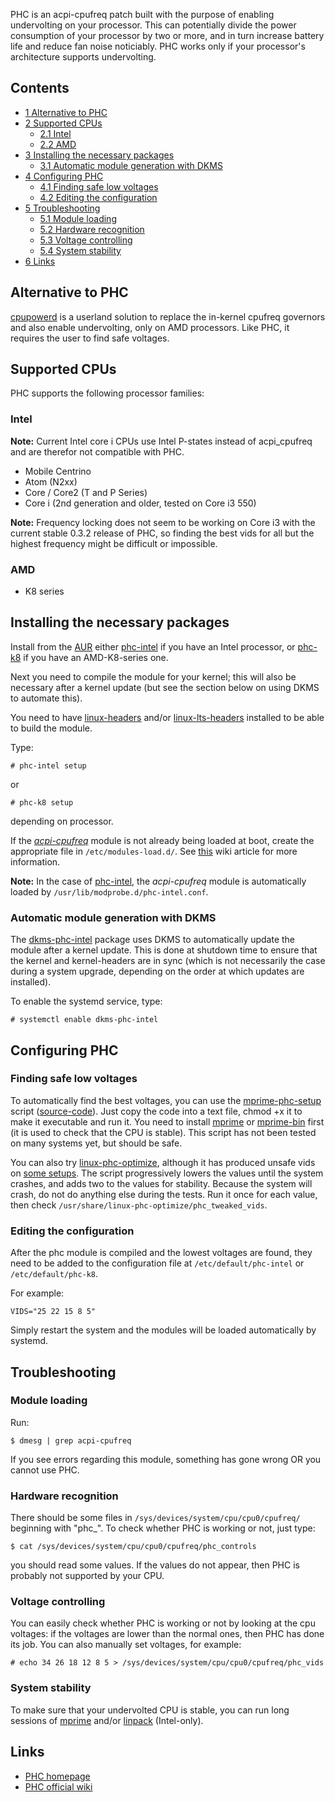 PHC is an acpi-cpufreq patch built with the purpose of enabling undervolting on your processor. This can potentially divide the power consumption of your processor by two or more, and in turn increase battery life and reduce fan noise noticiably. PHC works only if your processor's architecture supports undervolting.

## Contents

*   [1 Alternative to PHC](#Alternative_to_PHC)
*   [2 Supported CPUs](#Supported_CPUs)
    *   [2.1 Intel](#Intel)
    *   [2.2 AMD](#AMD)
*   [3 Installing the necessary packages](#Installing_the_necessary_packages)
    *   [3.1 Automatic module generation with DKMS](#Automatic_module_generation_with_DKMS)
*   [4 Configuring PHC](#Configuring_PHC)
    *   [4.1 Finding safe low voltages](#Finding_safe_low_voltages)
    *   [4.2 Editing the configuration](#Editing_the_configuration)
*   [5 Troubleshooting](#Troubleshooting)
    *   [5.1 Module loading](#Module_loading)
    *   [5.2 Hardware recognition](#Hardware_recognition)
    *   [5.3 Voltage controlling](#Voltage_controlling)
    *   [5.4 System stability](#System_stability)
*   [6 Links](#Links)

## Alternative to PHC

[cpupowerd](https://aur.archlinux.org/packages/cpupowerd/) is a userland solution to replace the in-kernel cpufreq governors and also enable undervolting, only on AMD processors. Like PHC, it requires the user to find safe voltages.

## Supported CPUs

PHC supports the following processor families:

### Intel

**Note:** Current Intel core i CPUs use Intel P-states instead of acpi_cpufreq and are therefor not compatible with PHC.

*   Mobile Centrino
*   Atom (N2xx)
*   Core / Core2 (T and P Series)
*   Core i (2nd generation and older, tested on Core i3 550)

**Note:** Frequency locking does not seem to be working on Core i3 with the current stable 0.3.2 release of PHC, so finding the best vids for all but the highest frequency might be difficult or impossible.

### AMD

*   K8 series

## Installing the necessary packages

Install from the [AUR](/index.php/AUR "AUR") either [phc-intel](https://aur.archlinux.org/packages/phc-intel/) if you have an Intel processor, or [phc-k8](https://aur.archlinux.org/packages/phc-k8/) if you have an AMD-K8-series one.

Next you need to compile the module for your kernel; this will also be necessary after a kernel update (but see the section below on using DKMS to automate this).

You need to have [linux-headers](https://www.archlinux.org/packages/?name=linux-headers) and/or [linux-lts-headers](https://www.archlinux.org/packages/?name=linux-lts-headers) installed to be able to build the module.

Type:

```
# phc-intel setup

```

or

```
# phc-k8 setup

```

depending on processor.

If the [_acpi-cpufreq_](/index.php/CPU_frequency_scaling#CPU_frequency_driver "CPU frequency scaling") module is not already being loaded at boot, create the appropriate file in `/etc/modules-load.d/`. See [this](/index.php/Kernel_modules#Loading "Kernel modules") wiki article for more information.

**Note:** In the case of [phc-intel](https://aur.archlinux.org/packages/phc-intel/), the _acpi-cpufreq_ module is automatically loaded by `/usr/lib/modprobe.d/phc-intel.conf`.

### Automatic module generation with DKMS

The [dkms-phc-intel](https://aur.archlinux.org/packages/dkms-phc-intel/) package uses DKMS to automatically update the module after a kernel update. This is done at shutdown time to ensure that the kernel and kernel-headers are in sync (which is not necessarily the case during a system upgrade, depending on the order at which updates are installed).

To enable the systemd service, type:

```
# systemctl enable dkms-phc-intel

```

## Configuring PHC

### Finding safe low voltages

To automatically find the best voltages, you can use the [mprime-phc-setup](https://bbs.archlinux.org/viewtopic.php?pid=1141702#p1141702) script ([source-code](https://bitbucket.org/stqn/shell-tools/src/)). Just copy the code into a text file, chmod +x it to make it executable and run it. You need to install [mprime](https://aur.archlinux.org/packages/mprime/) or [mprime-bin](https://aur.archlinux.org/packages/mprime-bin/) first (it is used to check that the CPU is stable). This script has not been tested on many systems yet, but should be safe.

You can also try [linux-phc-optimize](https://aur.archlinux.org/packages/linux-phc-optimize/), although it has produced unsafe vids on [some setups](https://bbs.archlinux.org/viewtopic.php?pid=1044323#p1044323). The script progressively lowers the values until the system crashes, and adds two to the values for stability. Because the system will crash, do not do anything else during the tests. Run it once for each value, then check `/usr/share/linux-phc-optimize/phc_tweaked_vids`.

### Editing the configuration

After the phc module is compiled and the lowest voltages are found, they need to be added to the configuration file at `/etc/default/phc-intel` or `/etc/default/phc-k8`.

For example:

```
VIDS="25 22 15 8 5"

```

Simply restart the system and the modules will be loaded automatically by systemd.

## Troubleshooting

### Module loading

Run:

```
$ dmesg | grep acpi-cpufreq

```

If you see errors regarding this module, something has gone wrong OR you cannot use PHC.

### Hardware recognition

There should be some files in `/sys/devices/system/cpu/cpu0/cpufreq/` beginning with "phc_". To check whether PHC is working or not, just type:

```
$ cat /sys/devices/system/cpu/cpu0/cpufreq/phc_controls

```

you should read some values. If the values do not appear, then PHC is probably not supported by your CPU.

### Voltage controlling

You can easily check whether PHC is working or not by looking at the cpu voltages: if the voltages are lower than the normal ones, then PHC has done its job. You can also manually set voltages, for example:

```
# echo 34 26 18 12 8 5 > /sys/devices/system/cpu/cpu0/cpufreq/phc_vids

```

### System stability

To make sure that your undervolted CPU is stable, you can run long sessions of [mprime](https://aur.archlinux.org/packages/mprime/) and/or [linpack](https://aur.archlinux.org/packages/linpack/) (Intel-only).

## Links

*   [PHC homepage](http://www.linux-phc.org/)
*   [PHC official wiki](http://www.linux-phc.org/wiki/doku.php)